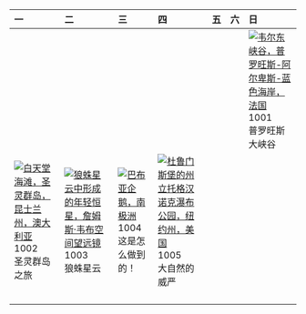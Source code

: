 | 一                                                                                                                                                                                                  | 二                                                                                                                                                                                                    | 三                                                                                                                                                                               | 四                                                                                                                                                                                                        | 五   | 六   | 日                                                                                                                                                                                                |
|:---------------------------------------------------------------------------------------------------------------------------------------------------------------------------------------------------|:-----------------------------------------------------------------------------------------------------------------------------------------------------------------------------------------------------|:--------------------------------------------------------------------------------------------------------------------------------------------------------------------------------|:---------------------------------------------------------------------------------------------------------------------------------------------------------------------------------------------------------|:----|:----|:-------------------------------------------------------------------------------------------------------------------------------------------------------------------------------------------------|
|                                                                                                                                                                                                    |                                                                                                                                                                                                      |                                                                                                                                                                                 |                                                                                                                                                                                                          |     |     | [![](https://www.bing.com/th?id=OHR.VerdonCanyon_ZH-CN8872507857_320x240.jpg '韦尔东峡谷，普罗旺斯-阿尔卑斯-蓝色海岸，法国')](https://www.bing.com/th?id=OHR.VerdonCanyon_ZH-CN8872507857_UHD.jpg)<br>1001<br>普罗旺斯大峡谷 |
| [![](https://www.bing.com/th?id=OHR.WhitsundaySwirl_ZH-CN9085371328_320x240.jpg '白天堂海滩，圣灵群岛，昆士兰州，澳大利亚')](https://www.bing.com/th?id=OHR.WhitsundaySwirl_ZH-CN9085371328_UHD.jpg)<br>1002<br>圣灵群岛之旅 | [![](https://www.bing.com/th?id=OHR.TarantulaNebula_ZH-CN9340300473_320x240.jpg '狼蛛星云中形成的年轻恒星，詹姆斯·韦布空间望远镜')](https://www.bing.com/th?id=OHR.TarantulaNebula_ZH-CN9340300473_UHD.jpg)<br>1003<br>狼蛛星云 | [![](https://www.bing.com/th?id=OHR.GentooJump_ZH-CN9625511393_320x240.jpg '巴布亚企鹅，南极洲')](https://www.bing.com/th?id=OHR.GentooJump_ZH-CN9625511393_UHD.jpg)<br>1004<br>这是怎么做到的！ | [![](https://www.bing.com/th?id=OHR.TaughannockFalls_ZH-CN4580750386_320x240.jpg '杜鲁门斯堡的州立托格汉诺克瀑布公园，纽约州，美国')](https://www.bing.com/th?id=OHR.TaughannockFalls_ZH-CN4580750386_UHD.jpg)<br>1005<br>大自然的威严 |     |     |                                                                                                                                                                                                  |
|                                                                                                                                                                                                    |                                                                                                                                                                                                      |                                                                                                                                                                                 |                                                                                                                                                                                                          |     |     |                                                                                                                                                                                                  |
|                                                                                                                                                                                                    |                                                                                                                                                                                                      |                                                                                                                                                                                 |                                                                                                                                                                                                          |     |     |                                                                                                                                                                                                  |
|                                                                                                                                                                                                    |                                                                                                                                                                                                      |                                                                                                                                                                                 |                                                                                                                                                                                                          |     |     |                                                                                                                                                                                                  |
|                                                                                                                                                                                                    |                                                                                                                                                                                                      |                                                                                                                                                                                 |                                                                                                                                                                                                          |     |     |                                                                                                                                                                                                  |